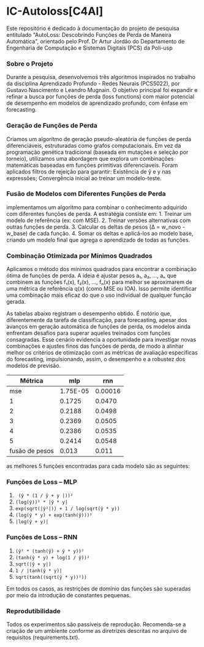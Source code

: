 # IC-Autoloss[C4AI]
Este repositório é dedicado à documentação do projeto de pesquisa entitulado "AutoLoss: Descobrindo Funções de Perda de Maneira Automática", orientado pelo Prof. Dr Artur Jordão do Departamento de Engenharia de Computação e Sistemas Digitais (PCS) da Poli-usp 

### Sobre o Projeto

Durante a pesquisa, desenvolvemos três algoritmos inspirados no trabalho da disciplina Aprendizado Profundo - Redes Neurais (PCS5022), por Gustavo Nascimento e Leandro Mugnain. O objetivo principal foi expandir e refinar a busca por funções de perda (loss functions) com maior potencial de desempenho em modelos de aprendizado profundo, com ênfase em forecasting.

### Geração de Funções de Perda

Criamos um algoritmo de geração pseudo-aleatória de funções de perda diferenciáveis, estruturadas como grafos computacionais. Em vez da programação genética tradicional (baseada em mutações e seleção por torneio), utilizamos uma abordagem que explora um combinações matemáticas baseadas em funções primitivas diferenciaveis.
Foram aplicados filtros de rejeição para garantir: Existência de ŷ e y nas expressões; Convergência inicial ao treinar um modelo-teste.

### Fusão de Modelos com Diferentes Funções de Perda

implementamos um algoritmo para combinar o conhecimento adquirido com diferentes funções de perda. A estratégia consiste em:
	1.	Treinar um modelo de referência (ex: com MSE).
	2.	Treinar versões alternativas com outras funções de perda.
	3.	Calcular os deltas de pesos (Δ = w_novo - w_base) de cada função.
	4.	Somar os deltas e aplicá-los ao modelo base, criando um modelo final que agrega o aprendizado de todas as funções.

### Combinação Otimizada por Mínimos Quadrados

Aplicamos o método dos mínimos quadrados para encontrar a combinação ótima de funções de perda. A ideia é ajustar pesos a₁, a₂, ..., aₙ que combinem as funções f₁(x), f₂(x), ..., fₙ(x) para melhor se aproximarem de uma métrica de referência q(x) (como MSE ou IOA). Isso permite identificar uma combinação mais eficaz do que o uso individual de qualquer função gerada.

As tabelas abaixo registram o desempenho obtido. É notório que, diferentemente da tarefa de classificação, para forecasting, apesar dos avanços em geração automática de funções de perda, os modelos ainda enfrentam desafios para superar aqueles treinados com funções consagradas. Esse cenário evidencia a oportunidade para investigar novas combinações e ajustes finos das funções de perda, de modo a alinhar melhor os critérios de otimização com as métricas de avaliação específicas do forecasting, impulsionando, assim, o desempenho e a robustez dos modelos de previsão.


| Métrica | mlp     | rnn                    |
|---------|---------|------------------------|
| mse     | 1.75E-05| 0.00016                |
| 1    | 0.1725  | 0.0470                 |
| 2    | 0.2188  | 0.0498                 |
| 3    | 0.2369  | 0.0505                 |
| 4    | 0.2386  | 0.0535                 |
| 5    | 0.2414  | 0.0548                 |
| fusão de pesos   | 0.013   | 0.011   |


as melhores 5 funções encontradas para cada modelo são as seguintes: 
### Funções de Loss – MLP

1. ` (ŷ * (1 / ŷ + y |))²`
2. `(log(ŷ))² * |ŷ * y|`
3. `exp(sqrt(|ŷ²|)) + 1 / log(sqrt(ŷ * y))`
4. `(log(ŷ * y) + exp(tanh(ŷ)))²`
5. `|log(ŷ + y)|`



### Funções de Loss – RNN

1. `(ŷ² * (tanh(ŷ) + ŷ * y))²`
2. `(tanh(ŷ * y) + log(1 / ŷ))²`
3. `sqrt(|ŷ + y|)`
4. `1 / |tanh(ŷ * y)|`
5. `sqrt(tanh((sqrt(ŷ * y))²))`

Em todos os casos, as restrições de domínio das funções são superadas por meio da introdução de constantes pequenas.


### Reprodutibilidade 
Todos os experimentos são passíveis de reprodução. Recomenda-se a criação de um ambiente conforme as diretrizes descritas no arquivo de requisitos (requirements.txt).

